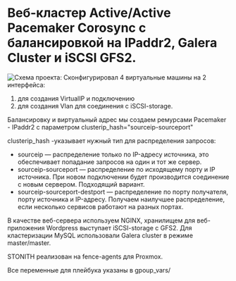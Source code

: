 # Веб-кластер Active/Active Pacemaker Corosync с балансировкой на IPaddr2, Galera Cluster и iSCSI GFS2. 

![Схема проекта:](//https://github.com/romanbondarenko1992/Otus/blob/master/PROJECT/%D1%81%D1%85%D0%B5%D0%BC%D0%B0.jpg)
Cконфигурировал 4 виртуальные машины на 2 интерфейса:
1) для создания VirtualIP и подключению
2) для создания Vlan для соединения с iSCSI-storage.

Балансировку и виртуальный адрес мы создаем ремурсами Pacemaker - IPaddr2 c параметром clusterip_hash="sourceip-sourceport"

clusterip_hash -указывает нужный тип для распределения запросов:
- sourceip — распределение только по IP-адресу источника, это обеспечивает попадание запросов на один и тот же сервер.
- sourceip-sourceport — распределение по исходящему порту и IP источника. При новом подключении будет производится соединение с новым сервером. Подходящий вариант.
- sourceip-sourceport-destport — распределение по порту получателя, порту источника и IP-адресу. Получаем наилучшее распределение, если несколько сервисов работают на разных портах.

В качестве веб-сервера используем NGINX, хранилищем для веб-приложения Wordpress выступает iSCSI-storage с GFS2. Для кластеризации MySQL использовали Galera cluster в режиме master/master.

STONITH реализован на fence-agents для Proxmox.

Все переменные для плейбука указаны в gpoup_vars/
